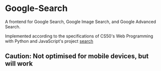 # Google-Search
A frontend for Google Search, Google Image Search, and Google Advanced Search.

Implemented according to the specifications of CS50's Web Programming with Python and JavaScript's project [search](https://cs50.harvard.edu/web/2020/projects/0/search/)

## Caution: Not optimised for mobile devices, but will work
